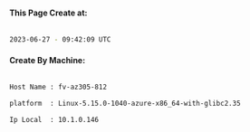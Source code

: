 
   
#### This Page Create at:

```bash

2023-06-27 - 09:42:09 UTC

```

#### Create By Machine:

```bash

Host Name : fv-az305-812

platform  : Linux-5.15.0-1040-azure-x86_64-with-glibc2.35

Ip Local  : 10.1.0.146

```


